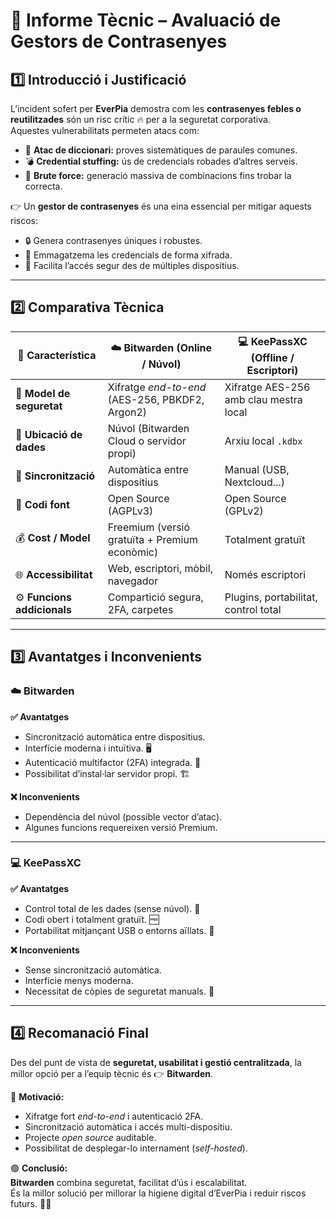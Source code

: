 # 🧠 Informe Tècnic – Avaluació de Gestors de Contrasenyes

## 1️⃣ Introducció i Justificació
L’incident sofert per **EverPia** demostra com les **contrasenyes febles o reutilitzades** són un risc crític 🔥 per a la seguretat corporativa.  
Aquestes vulnerabilitats permeten atacs com:

- 🧩 **Atac de diccionari:** proves sistemàtiques de paraules comunes.
- 💣 **Credential stuffing:** ús de credencials robades d’altres serveis.
- 🧨 **Brute force:** generació massiva de combinacions fins trobar la correcta.

👉 Un **gestor de contrasenyes** és una eina essencial per mitigar aquests riscos:
- 🔒 Genera contrasenyes úniques i robustes.
- 🧱 Emmagatzema les credencials de forma xifrada.
- 📲 Facilita l’accés segur des de múltiples dispositius.

---

## 2️⃣ Comparativa Tècnica

| 🧩 Característica | ☁️ **Bitwarden (Online / Núvol)** | 💻 **KeePassXC (Offline / Escriptori)** |
|------------------|-----------------------------------|---------------------------------------|
| 🔐 **Model de seguretat** | Xifratge *end-to-end* (AES-256, PBKDF2, Argon2) | Xifratge AES-256 amb clau mestra local |
| 📍 **Ubicació de dades** | Núvol (Bitwarden Cloud o servidor propi) | Arxiu local `.kdbx` |
| 🔁 **Sincronització** | Automàtica entre dispositius | Manual (USB, Nextcloud...) |
| 🧩 **Codi font** | Open Source (AGPLv3) | Open Source (GPLv2) |
| 💰 **Cost / Model** | Freemium (versió gratuïta + Premium econòmic) | Totalment gratuït |
| 🌐 **Accessibilitat** | Web, escriptori, mòbil, navegador | Només escriptori |
| ⚙️ **Funcions addicionals** | Compartició segura, 2FA, carpetes | Plugins, portabilitat, control total |

---

## 3️⃣ Avantatges i Inconvenients

### ☁️ Bitwarden
**✅ Avantatges**
- Sincronització automàtica entre dispositius.
- Interfície moderna i intuïtiva. 🖥️
- Autenticació multifactor (2FA) integrada. 🔑
- Possibilitat d’instal·lar servidor propi. 🏗️

**❌ Inconvenients**
- Dependència del núvol (possible vector d’atac).
- Algunes funcions requereixen versió Premium.

---

### 💻 KeePassXC
**✅ Avantatges**
- Control total de les dades (sense núvol). 🧱  
- Codi obert i totalment gratuït. 🆓  
- Portabilitat mitjançant USB o entorns aïllats. 💾  

**❌ Inconvenients**
- Sense sincronització automàtica.  
- Interfície menys moderna.  
- Necessitat de còpies de seguretat manuals. 🔄  

---

## 4️⃣ Recomanació Final

Des del punt de vista de **seguretat, usabilitat i gestió centralitzada**, la millor opció per a l’equip tècnic és 👉 **Bitwarden**.

🧾 **Motivació:**
- Xifratge fort *end-to-end* i autenticació 2FA.
- Sincronització automàtica i accés multi-dispositiu.
- Projecte *open source* auditable.
- Possibilitat de desplegar-lo internament (*self-hosted*).

🟢 **Conclusió:**  
**Bitwarden** combina seguretat, facilitat d’ús i escalabilitat.  
És la millor solució per millorar la higiene digital d’EverPia i reduir riscos futurs. 🔐🚀
